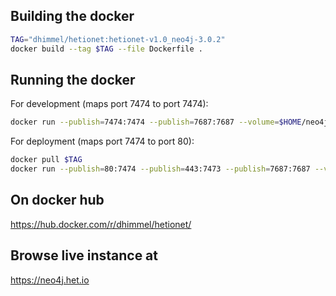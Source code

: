 ## Building the docker

```sh
TAG="dhimmel/hetionet:hetionet-v1.0_neo4j-3.0.2"
docker build --tag $TAG --file Dockerfile .
```

## Running the docker

For development (maps port 7474 to port 7474):

```sh
docker run --publish=7474:7474 --publish=7687:7687 --volume=$HOME/neo4j/hetionet-data:/data $TAG
```

For deployment (maps port 7474 to port 80):

```sh
docker pull $TAG
docker run --publish=80:7474 --publish=443:7473 --publish=7687:7687 --volume=$HOME/hetionet-data:/data --volume=$HOME/ssl:/var/lib/neo4j/certificates $TAG
```

## On docker hub

https://hub.docker.com/r/dhimmel/hetionet/

## Browse live instance at

https://neo4j.het.io
